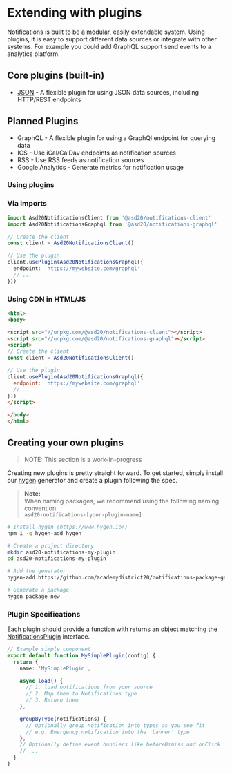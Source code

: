 # Extending with plugins

Notifications is built to be a modular, easily extendable system. Using  plugins, it is easy to support different data sources or integrate with other systems. For example you could add GraphQL support send events to a analytics platform.

## Core plugins (built-in)

* [JSON](../plugins/jsonPlugin.md) - A flexible plugin for using JSON data sources, including HTTP/REST endpoints

## Planned Plugins

* GraphQL - A flexible plugin for using a GraphQl endpoint for querying data
* ICS - Use iCal/CalDav endpoints as notification sources
* RSS - Use RSS feeds as notification sources
* Google Analytics - Generate metrics for notification usage

### Using plugins

### Via imports

```ts
import Asd20NotificationsClient from '@asd20/notifications-client'
import Asd20NotificationsGraphql from '@asd20/notifications-graphql'

// Create the client
const client = Asd20NotificationsClient()

// Use the plugin
client.usePlugin(Asd20NotificationsGraphql({
  endpoint: 'https://mywebsite.com/graphql'
  // ...
}))
```

### Using CDN in HTML/JS

```html
<html>
<body>

<script src="//unpkg.com/@asd20/notifications-client"></script>
<script src="//unpkg.com/@asd20/notifications-graphql"></script>
<script>
// Create the client
const client = Asd20NotificationsClient()

// Use the plugin
client.usePlugin(Asd20NotificationsGraphql({
  endpoint: 'https://mywebsite.com/graphql'
  // ...
}))
</script>

</body>
</html>
```

## Creating your own plugins

> NOTE: This section is a work-in-progress

Creating new plugins is pretty straight forward. To get started, simply install our [hygen](https://www.hygen.io/) generator and create a plugin following the spec.

> **Note:**  
> When naming packages, we recommend using the following naming convention.  
> `asd20-notifications-[your-plugin-name]`

```bash
# Install hygen (https://www.hygen.io/)
npm i -g hygen-add hygen

# Create a project directory
mkdir asd20-notifications-my-plugin
cd asd20-notifications-my-plugin

# Add the generator
hygen-add https://github.com/academydistrict20/notifications-package-generator

# Generate a package
hygen package new
```

### Plugin Specifications

Each plugin should provide a function with returns an object matching the [NotificationsPlugin](https://github.com/academydistrict20/notifications/blob/master/packages/shared/src/plugin.ts) interface.

```ts
// Example simple component
export default function MySimplePlugin(config) {
  return {
    name: 'MySimplePlugin',

    async load() {
      // 1. load notifications from your source
      // 2. Map them to Notifications type
      // 3. Return them
    },

    groupByType(notifications) {
      // Optionally group notification into types as you see fit
      // e.g. Emergency notification into the 'banner' type
    },
    // Optionally define event handlers like beforeDimiss and onClick
    // ...
  }
}
```
